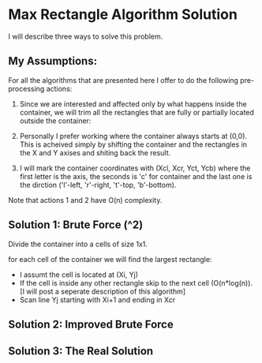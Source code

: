 # Max Rectangle Algorithm Solution
I will describe three ways to solve this problem.

## My Assumptions:
For all the algorithms that are presented here I offer to do the following pre-processing actions:

1. Since we are interested and affected only by what happens inside the container, we will trim all the rectangles that are fully or partially located outside the container:

2. Personally I prefer working where the container always starts at (0,0). This is acheived simply by shifting the container and the rectangles in the X and Y axises and shiting back the result.

3. I will mark the container coordinates with (Xcl, Xcr, Yct, Ycb) where the first letter is the axis, the seconds is 'c' for container and the last one is the dirction ('l'-left, 'r'-right, 't'-top, 'b'-bottom).

Note that actions 1 and 2 have O(n) complexity. 

## Solution 1: Brute Force (^2)
Divide the container into a cells of size 1x1.

for each cell of the container we will find the largest rectangle:
- I assumt the cell is located at (Xi, Yj)
- If the cell is inside any other rectangle skip to the next cell (O(n*log(n)). [I will post a seperate description of this algorithm]
- Scan line Yj starting with Xi+1 and ending in Xcr





## Solution 2: Improved Brute Force

## Solution 3: The Real Solution
